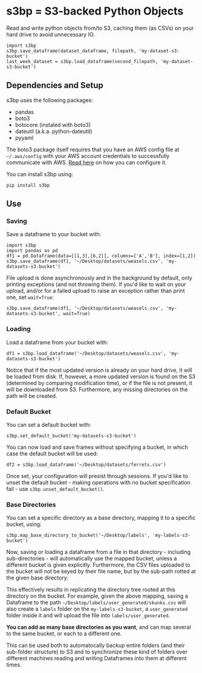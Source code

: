 # s3bp = S3-backed Python Objects

Read and write python objects from/to S3, caching them (as CSVs) on your hard drive to avoid unnecessary IO.

```
import s3bp
s3bp.save_dataframe(dataset_dataframe, filepath, 'my-dataset-s3-bucket')
last_week_dataset = s3bp.load_dataframe(second_filepath, 'my-dataset-s3-bucket')
```

## Dependencies and Setup

s3bp uses the following packages:
- pandas
- boto3
- botocore (instaled with boto3)
- dateutil (a.k.a. python-dateutil)
- pyyaml

The boto3 package itself requires that you have an AWS config file at ```~/.aws/config``` with your AWS account credentials to successfully communicate with AWS. [Read here](http://docs.aws.amazon.com/cli/latest/userguide/cli-chap-getting-started.html) on how you can configure it.

You can install s3bp using:
```
pip install s3bp
```

## Use

### Saving
Save a dataframe to your bucket with:
```
import s3bp
import pandas as pd
df1 = pd.Dataframe(data=[[1,3],[6,2]], columns=['A','B'], index=[1,2])
s3bp.save_dataframe(df1, '~/Desktop/datasets/weasels.csv', 'my-datasets-s3-bucket')
```
File upload is done asynchronously and in the background by default, only printing exceptions (and not throwing them). If you'd like to wait on your upload, and/or for a failed upload to raise an exception rather than print one, set ```wait=True```:
```
s3bp.save_dataframe(df1, '~/Desktop/datasets/weasels.csv', 'my-datasets-s3-bucket', wait=True)
```


### Loading
Load a dataframe from your bucket with:
```
df1 = s3bp.load_dataframe('~/Desktop/datasets/weasels.csv', 'my-datasets-s3-bucket')
```
Notice that if the most updated version is already on your hard drive, it will be loaded from disk. If, however, a more updated version is found on the S3 (determined by comparing modification time), or if the file is not present, it will be downloaded from S3. Furthermore, any missing directories on the path will be created.

### Default Bucket
You can set a default bucket with:
```
s3bp.set_default_bucket('my-datasets-s3-bucket')
```

You can now load and save frames without specifying a bucket, in which case the default bucket will be used:
```
df2 = s3bp.load_dataframe('~/Desktop/datasets/ferrets.csv')
```
Once set, your configuration will presist through sessions. If you'd like to unset the default bucket - making operations with no bucket specification fail - use ```s3bp.unset_default_bucket()```.

### Base Directories
You can set a specific directory as a base directory, mapping it to a specific bucket, using:
```
s3bp.map_base_directory_to_bucket('~/Desktop/labels', 'my-labels-s3-bucket')
```
Now, saving or loading a dataframe from a file in that directory - including sub-directories - will automatically use the mapped bucket, unless a different bucket is given explicitly. Furthermore, the CSV files uploaded to the bucket will not be keyed by their file name, but by the sub-path rotted at the given base directory.

This effectively results in replicating the directory tree rooted at this directory on the bucket. For example, given the above mapping, saving a Dataframe to the path ```~/Desktop/labels/user_generated/skunks.csv``` will also create a ```labels``` folder on the ```my-labels-s3-bucket```, a ```user_generated``` folder inside it and will upload the file into ```labels/user_generated```.

**You can add as many base directories as you want**, and can map several to the same bucket, or each to a different one.

This can be used both to automatocally backup entire folders (and their sub-folder structure) to S3 and to synchronize these kind of folders over different machines reading and writing Dataframes into them at different times.

